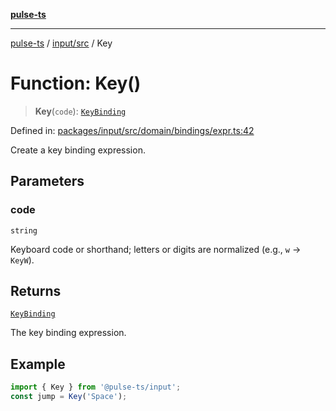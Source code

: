 [**pulse-ts**](../../../README.md)

***

[pulse-ts](../../../README.md) / [input/src](../README.md) / Key

# Function: Key()

> **Key**(`code`): [`KeyBinding`](../type-aliases/KeyBinding.md)

Defined in: [packages/input/src/domain/bindings/expr.ts:42](https://github.com/jlehett/pulse-ts/blob/a2a18767041a6b69ca4c5f6131d2de266097750e/packages/input/src/domain/bindings/expr.ts#L42)

Create a key binding expression.

## Parameters

### code

`string`

Keyboard code or shorthand; letters or digits are normalized (e.g., `w` → `KeyW`).

## Returns

[`KeyBinding`](../type-aliases/KeyBinding.md)

The key binding expression.

## Example

```ts
import { Key } from '@pulse-ts/input';
const jump = Key('Space');
```
